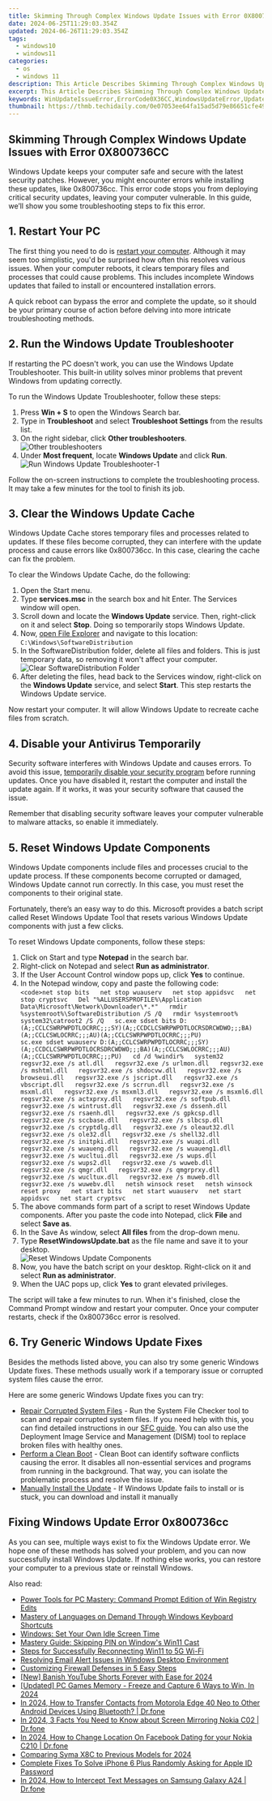```yaml
---
title: Skimming Through Complex Windows Update Issues with Error 0X800736CC
date: 2024-06-25T11:29:03.354Z
updated: 2024-06-26T11:29:03.354Z
tags:
  - windows10
  - windows11
categories:
  - os
  - windows 11
description: This Article Describes Skimming Through Complex Windows Update Issues with Error 0X800736CC
excerpt: This Article Describes Skimming Through Complex Windows Update Issues with Error 0X800736CC
keywords: WinUpdateIssueError,ErrorCode0X36CC,WindowsUpdateError,UpdaterTroubleshoot,FixWindows0X36CC,UpdateErrorSolution,SkimmingWindowsUpdate
thumbnail: https://thmb.techidaily.com/0e07053ee64fa15ad5d79e86651cfe492e77f4718babb9ab9f4f477093729fe7.jpg
---
```


## Skimming Through Complex Windows Update Issues with Error 0X800736CC

 Windows Update keeps your computer safe and secure with the latest security patches. However, you might encounter errors while installing these updates, like 0x800736cc. This error code stops you from deploying critical security updates, leaving your computer vulnerable. In this guide, we’ll show you some troubleshooting steps to fix this error.

## 1\. Restart Your PC

 The first thing you need to do is [restart your computer](https://www.makeuseof.com/windows-restart-methods/). Although it may seem too simplistic, you'd be surprised how often this resolves various issues. When your computer reboots, it clears temporary files and processes that could cause problems. This includes incomplete Windows updates that failed to install or encountered installation errors.

 A quick reboot can bypass the error and complete the update, so it should be your primary course of action before delving into more intricate troubleshooting methods.

## 2\. Run the Windows Update Troubleshooter

 If restarting the PC doesn't work, you can use the Windows Update Troubleshooter. This built-in utility solves minor problems that prevent Windows from updating correctly.

 To run the Windows Update Troubleshooter, follow these steps:

1. Press **Win + S** to open the Windows Search bar.
2. Type in **Troubleshoot** and select **Troubleshoot Settings** from the results list.
3. On the right sidebar, click **Other troubleshooters**.  
![Other troubleshooters](https://static1.makeuseofimages.com/wordpress/wp-content/uploads/2023/05/other-troubleshooters.jpg)
4. Under **Most frequent**, locate **Windows Update** and click **Run**.  
![Run Windows Update Troubleshooter-1](https://static1.makeuseofimages.com/wordpress/wp-content/uploads/2023/06/run-windows-update-troubleshooter-1.jpg)

 Follow the on-screen instructions to complete the troubleshooting process. It may take a few minutes for the tool to finish its job.

## 3\. Clear the Windows Update Cache

 Windows Update Cache stores temporary files and processes related to updates. If these files become corrupted, they can interfere with the update process and cause errors like 0x800736cc. In this case, clearing the cache can fix the problem.

 To clear the Windows Update Cache, do the following:

1. Open the Start menu.
2. Type **services.msc** in the search box and hit Enter. The Services window will open.
3. Scroll down and locate the **Windows Update** service. Then, right-click on it and select **Stop**. Doing so temporarily stops Windows Update.
4. Now, [open File Explorer](https://www.makeuseof.com/windows-open-file-explorer/) and navigate to this location:  
`C:\Windows\SoftwareDistribution`
5. In the SoftwareDistribution folder, delete all files and folders. This is just temporary data, so removing it won't affect your computer.  
![Clear SoftwareDistribution Folder](https://static1.makeuseofimages.com/wordpress/wp-content/uploads/2023/05/clear-softwaredistribution-folder.jpg)
6. After deleting the files, head back to the Services window, right-click on the **Windows Update** service, and select **Start**. This step restarts the Windows Update service.

 Now restart your computer. It will allow Windows Update to recreate cache files from scratch.

## 4\. Disable your Antivirus Temporarily

 Security software interferes with Windows Update and causes errors. To avoid this issue, [temporarily disable your security program](http://www.makeuseof.com/how-to-turn-off-windows-defender/) before running updates. Once you have disabled it, restart the computer and install the update again. If it works, it was your security software that caused the issue.

 Remember that disabling security software leaves your computer vulnerable to malware attacks, so enable it immediately.

## 5\. Reset Windows Update Components

 Windows Update components include files and processes crucial to the update process. If these components become corrupted or damaged, Windows Update cannot run correctly. In this case, you must reset the components to their original state.

 Fortunately, there’s an easy way to do this. Microsoft provides a batch script called Reset Windows Update Tool that resets various Windows Update components with just a few clicks.

 To reset Windows Update components, follow these steps:

1. Click on Start and type **Notepad** in the search bar.
2. Right-click on Notepad and select **Run as administrator**.
3. If the User Account Control window pops up, click **Yes** to continue.
4. In the Notepad window, copy and paste the following code:  
`<code>net stop bits  
net stop wuauserv  
net stop appidsvc  
net stop cryptsvc  
Del "%ALLUSERSPROFILE%\Application Data\Microsoft\Network\Downloader\*.*"  
rmdir %systemroot%\SoftwareDistribution /S /Q  
rmdir %systemroot%  
system32\catroot2 /S /Q  
sc.exe sdset bits D:(A;;CCLCSWRPWPDTLOCRRC;;;SY)(A;;CCDCLCSWRPWPDTLOCRSDRCWDWO;;;BA)(A;;CCLCSWLOCRRC;;;AU)(A;;CCLCSWRPWPDTLOCRRC;;;PU)  
sc.exe sdset wuauserv D:(A;;CCLCSWRPWPDTLOCRRC;;;SY)(A;;CCDCLCSWRPWPDTLOCRSDRCWDWO;;;BA)(A;;CCLCSWLOCRRC;;;AU)(A;;CCLCSWRPWPDTLOCRRC;;;PU)  
cd /d %windir%  
system32  
regsvr32.exe /s atl.dll  
regsvr32.exe /s urlmon.dll  
regsvr32.exe /s mshtml.dll  
regsvr32.exe /s shdocvw.dll  
regsvr32.exe /s browseui.dll  
regsvr32.exe /s jscript.dll  
regsvr32.exe /s vbscript.dll  
regsvr32.exe /s scrrun.dll  
regsvr32.exe /s msxml.dll  
regsvr32.exe /s msxml3.dll  
regsvr32.exe /s msxml6.dll  
regsvr32.exe /s actxprxy.dll  
regsvr32.exe /s softpub.dll  
regsvr32.exe /s wintrust.dll  
regsvr32.exe /s dssenh.dll  
regsvr32.exe /s rsaenh.dll  
regsvr32.exe /s gpkcsp.dll  
regsvr32.exe /s sccbase.dll  
regsvr32.exe /s slbcsp.dll  
regsvr32.exe /s cryptdlg.dll  
regsvr32.exe /s oleaut32.dll  
regsvr32.exe /s ole32.dll  
regsvr32.exe /s shell32.dll  
regsvr32.exe /s initpki.dll  
regsvr32.exe /s wuapi.dll  
regsvr32.exe /s wuaueng.dll  
regsvr32.exe /s wuaueng1.dll  
regsvr32.exe /s wucltui.dll  
regsvr32.exe /s wups.dll  
regsvr32.exe /s wups2.dll  
regsvr32.exe /s wuweb.dll  
regsvr32.exe /s qmgr.dll  
regsvr32.exe /s qmgrprxy.dll  
regsvr32.exe /s wucltux.dll  
regsvr32.exe /s muweb.dll  
regsvr32.exe /s wuwebv.dll  
netsh winsock reset  
netsh winsock reset proxy  
net start bits  
net start wuauserv  
net start appidsvc  
net start cryptsvc`
5. The above commands form part of a script to reset Windows Update components. After you paste the code into Notepad, click **File** and select **Save as**.
6. In the Save As window, select **All files** from the drop-down menu.
7. Type **ResetWindowsUpdate.bat** as the file name and save it to your desktop.  
![Reset Windows Update Components](https://static1.makeuseofimages.com/wordpress/wp-content/uploads/2023/03/reset-windows-update-components.jpg)
8. Now, you have the batch script on your desktop. Right-click on it and select **Run as administrator**.
9. When the UAC pops up, click **Yes** to grant elevated privileges.

 The script will take a few minutes to run. When it's finished, close the Command Prompt window and restart your computer. Once your computer restarts, check if the 0x800736cc error is resolved.

## 6\. Try Generic Windows Update Fixes

 Besides the methods listed above, you can also try some generic Windows Update fixes. These methods usually work if a temporary issue or corrupted system files cause the error.

 Here are some generic Windows Update fixes you can try:

* [Repair Corrupted System Files](https://www.makeuseof.com/windows-built-in-repair-tools/) \- Run the System File Checker tool to scan and repair corrupted system files. If you need help with this, you can find detailed instructions in our [SFC guide](https://www.makeuseof.com/system-file-checker-sfc-windows/). You can also use the Deployment Image Service and Management (DISM) tool to replace broken files with healthy ones.
* [Perform a Clean Boot](https://www.makeuseof.com/clean-boot-windows-11/) \- Clean Boot can identify software conflicts causing the error. It disables all non-essential services and programs from running in the background. That way, you can isolate the problematic process and resolve the issue.
* [Manually Install the Update](https://www.makeuseof.com/update-windows-manually/) \- If Windows Update fails to install or is stuck, you can download and install it manually

## Fixing Windows Update Error 0x800736cc

 As you can see, multiple ways exist to fix the Windows Update error. We hope one of these methods has solved your problem, and you can now successfully install Windows Update. If nothing else works, you can restore your computer to a previous state or reinstall Windows.

<span class="atpl-alsoreadstyle">Also read:</span>
<div><ul>
<li><a href="https://win11.techidaily.com/power-tools-for-pc-mastery-command-prompt-edition-of-win-registry-edits/"><u>Power Tools for PC Mastery: Command Prompt Edition of Win Registry Edits</u></a></li>
<li><a href="https://win11.techidaily.com/mastery-of-languages-on-demand-through-windows-keyboard-shortcuts/"><u>Mastery of Languages on Demand Through Windows Keyboard Shortcuts</u></a></li>
<li><a href="https://win11.techidaily.com/windows-set-your-own-idle-screen-time/"><u>Windows: Set Your Own Idle Screen Time</u></a></li>
<li><a href="https://win11.techidaily.com/mastery-guide-skipping-pin-on-windows-win11-cast/"><u>Mastery Guide: Skipping PIN on Window's Win11 Cast</u></a></li>
<li><a href="https://win11.techidaily.com/steps-for-successfully-reconnecting-win11-to-5g-wi-fi/"><u>Steps for Successfully Reconnecting Win11 to 5G Wi-Fi</u></a></li>
<li><a href="https://win11.techidaily.com/resolving-email-alert-issues-in-windows-desktop-environment/"><u>Resolving Email Alert Issues in Windows Desktop Environment</u></a></li>
<li><a href="https://win11.techidaily.com/customizing-firewall-defenses-in-5-easy-steps/"><u>Customizing Firewall Defenses in 5 Easy Steps</u></a></li>
<li><a href="https://facebook-video-share.techidaily.com/new-banish-youtube-shorts-forever-with-ease-for-2024/"><u>[New] Banish YouTube Shorts Forever with Ease for 2024</u></a></li>
<li><a href="https://video-capture.techidaily.com/updated-pc-games-memory-freeze-and-capture-6-ways-to-win-in-2024/"><u>[Updated] PC Games Memory - Freeze and Capture 6 Ways to Win, In 2024</u></a></li>
<li><a href="https://android-transfer.techidaily.com/in-2024-how-to-transfer-contacts-from-motorola-edge-40-neo-to-other-android-devices-using-bluetooth-drfone-by-drfone-transfer-from-android-transfer-from-android/"><u>In 2024, How to Transfer Contacts from Motorola Edge 40 Neo to Other Android Devices Using Bluetooth? | Dr.fone</u></a></li>
<li><a href="https://screen-mirror.techidaily.com/in-2024-3-facts-you-need-to-know-about-screen-mirroring-nokia-c02-drfone-by-drfone-android/"><u>In 2024, 3 Facts You Need to Know about Screen Mirroring Nokia C02 | Dr.fone</u></a></li>
<li><a href="https://location-social.techidaily.com/in-2024-how-to-change-location-on-facebook-dating-for-your-nokia-c210-drfone-by-drfone-virtual-android/"><u>In 2024, How to Change Location On Facebook Dating for your Nokia C210 | Dr.fone</u></a></li>
<li><a href="https://extra-resources.techidaily.com/comparing-syma-x8c-to-previous-models-for-2024/"><u>Comparing Syma X8C to Previous Models for 2024</u></a></li>
<li><a href="https://ios-unlock.techidaily.com/complete-fixes-to-solve-iphone-6-plus-randomly-asking-for-apple-id-password-by-drfone-ios/"><u>Complete Fixes To Solve iPhone 6 Plus Randomly Asking for Apple ID Password</u></a></li>
<li><a href="https://android-location-track.techidaily.com/in-2024-how-to-intercept-text-messages-on-samsung-galaxy-a24-drfone-by-drfone-virtual-android/"><u>In 2024, How to Intercept Text Messages on Samsung Galaxy A24 | Dr.fone</u></a></li>
</ul></div>

<ins class="adsbygoogle"
      style="display:block"
      data-ad-client="ca-pub-7571918770474297"
      data-ad-slot="8358498916"
      data-ad-format="auto"
      data-full-width-responsive="true"></ins>